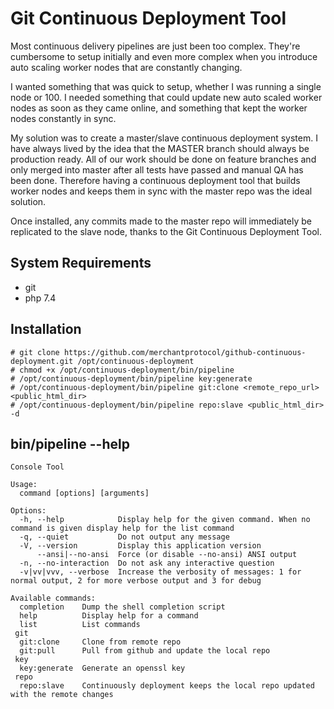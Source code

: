 # Git Continuous Deployment Tool

Most continuous delivery pipelines are just been too complex. They're cumbersome to setup initially and even more complex when you introduce auto scaling worker nodes that are constantly changing.

I wanted something that was quick to setup, whether I was running a single node or 100. I needed something that could update new auto scaled worker nodes as soon as they came online, and something that kept the worker nodes constantly in sync.

My solution was to create a master/slave continuous deployment system. I have always lived by the idea that the MASTER branch should always be production ready. All of our work should be done on feature branches and only merged into master after all tests have passed and manual QA has been done. Therefore having a continuous deployment tool that builds worker nodes and keeps them in sync with the master repo was the ideal solution.

Once installed, any commits made to the master repo will immediately be replicated to the slave node, thanks to the Git Continuous Deployment Tool.

## System Requirements

- git
- php 7.4 

## Installation

```
# git clone https://github.com/merchantprotocol/github-continuous-deployment.git /opt/continuous-deployment
# chmod +x /opt/continuous-deployment/bin/pipeline
# /opt/continuous-deployment/bin/pipeline key:generate
# /opt/continuous-deployment/bin/pipeline git:clone <remote_repo_url> <public_html_dir>
# /opt/continuous-deployment/bin/pipeline repo:slave <public_html_dir> -d
```

## bin/pipeline --help

```
Console Tool

Usage:
  command [options] [arguments]

Options:
  -h, --help            Display help for the given command. When no command is given display help for the list command
  -q, --quiet           Do not output any message
  -V, --version         Display this application version
      --ansi|--no-ansi  Force (or disable --no-ansi) ANSI output
  -n, --no-interaction  Do not ask any interactive question
  -v|vv|vvv, --verbose  Increase the verbosity of messages: 1 for normal output, 2 for more verbose output and 3 for debug

Available commands:
  completion    Dump the shell completion script
  help          Display help for a command
  list          List commands
 git
  git:clone     Clone from remote repo
  git:pull      Pull from github and update the local repo
 key
  key:generate  Generate an openssl key
 repo
  repo:slave    Continuously deployment keeps the local repo updated with the remote changes
```
